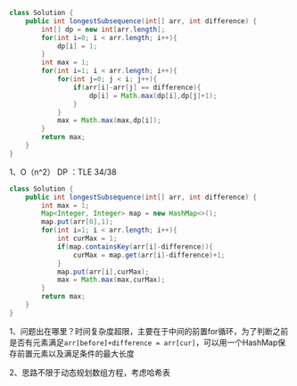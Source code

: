 ```java
class Solution {
    public int longestSubsequence(int[] arr, int difference) {
        int[] dp = new int[arr.length];
        for(int i=0; i < arr.length; i++){
            dp[i] = 1;
        }
        int max = 1;
        for(int i=1; i < arr.length; i++){
            for(int j=0; j < i; j++){
                if(arr[i]-arr[j] == difference){
                    dp[i] = Math.max(dp[i],dp[j]+1);
                }
            }
            max = Math.max(max,dp[i]);
        }
        return max;
    }
}
```

1、O（n^2） DP ：TLE 34/38













```java
class Solution {
    public int longestSubsequence(int[] arr, int difference) {
        int max = 1;
        Map<Integer, Integer> map = new HashMap<>();
        map.put(arr[0],1);
        for(int i=1; i < arr.length; i++){
            int curMax = 1;
            if(map.containsKey(arr[i]-difference)){
                curMax = map.get(arr[i]-difference)+1;
            }
            map.put(arr[i],curMax);
            max = Math.max(max,curMax);
        }
        return max;
    }
}
```

1、问题出在哪里？时间复杂度超限，主要在于中间的前置for循环，为了判断之前是否有元素满足`arr[before]+difference = arr[cur]`，可以用一个HashMap保存前置元素以及满足条件的最大长度

2、思路不限于动态规划数组方程，考虑哈希表































































